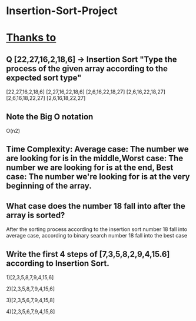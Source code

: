 # Insertion-Sort-Project

# [Thanks to](https://patika.dev)

## Q [22,27,16,2,18,6] -> Insertion Sort "Type the process of the given array according to the expected sort type"
[22,27,16,2,18,6] [2,27,16,22,18,6] [2,6,16,22,18,27] [2,6,16,22,18,27] [2,6,16,18,22,27] [2,6,16,18,22,27]

## Note the Big O notation
O(n2)

## Time Complexity: Average case: The number we are looking for is in the middle,Worst case: The number we are looking for is at the end, Best case: The number we're looking for is at the very beginning of the array.

## What case does the number 18 fall into after the array is sorted?
After the sorting process according to the insertion sort number 18 fall into average case, according to binary search number 18 fall into the best case 

## Write the first 4 steps of [7,3,5,8,2,9,4,15.6] according to Insertion Sort.

1)[2,3,5,8,7,9,4,15,6]

2)[2,3,5,8,7,9,4,15,6]

3)[2,3,5,6,7,9,4,15,8]

4)[2,3,5,6,7,9,4,15,8]
